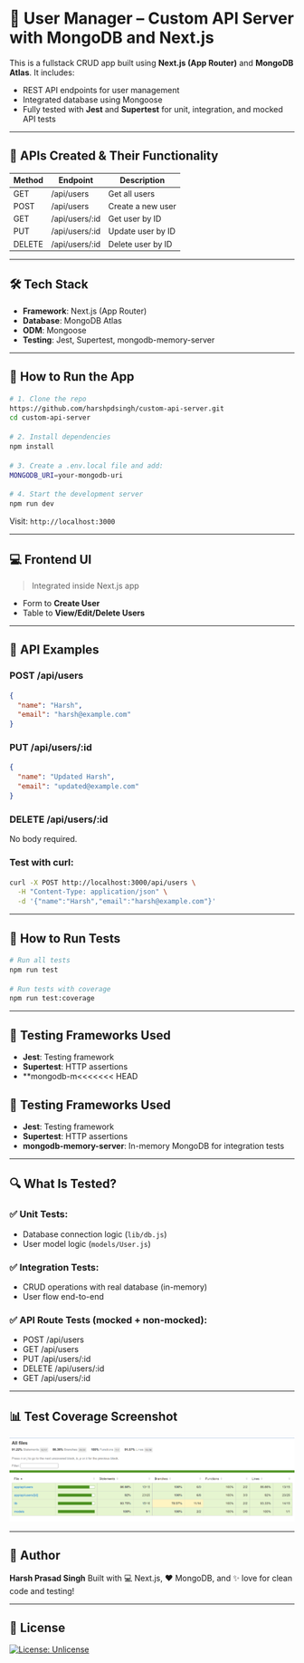 # 🔐 User Manager – Custom API Server with MongoDB and Next.js

This is a fullstack CRUD app built using **Next.js (App Router)** and **MongoDB Atlas**. It includes:

* REST API endpoints for user management
* Integrated database using Mongoose
* Fully tested with **Jest** and **Supertest** for unit, integration, and mocked API tests

---

## 📌 APIs Created & Their Functionality

| Method | Endpoint        | Description       |
| ------ | --------------- | ----------------- |
| GET    | /api/users      | Get all users     |
| POST   | /api/users      | Create a new user |
| GET    | /api/users/\:id | Get user by ID    |
| PUT    | /api/users/\:id | Update user by ID |
| DELETE | /api/users/\:id | Delete user by ID |

---

## 🛠️ Tech Stack

* **Framework**: Next.js (App Router)
* **Database**: MongoDB Atlas
* **ODM**: Mongoose
* **Testing**: Jest, Supertest, mongodb-memory-server

---

## 🤝 How to Run the App

```bash
# 1. Clone the repo
https://github.com/harshpdsingh/custom-api-server.git
cd custom-api-server

# 2. Install dependencies
npm install

# 3. Create a .env.local file and add:
MONGODB_URI=your-mongodb-uri

# 4. Start the development server
npm run dev
```

Visit: `http://localhost:3000`

---

## 💻 Frontend UI

> Integrated inside Next.js app

* Form to **Create User**
* Table to **View/Edit/Delete Users**

---

## 🔢 API Examples

### POST /api/users

```json
{
  "name": "Harsh",
  "email": "harsh@example.com"
}
```

### PUT /api/users/\:id

```json
{
  "name": "Updated Harsh",
  "email": "updated@example.com"
}
```

### DELETE /api/users/\:id

No body required.

### Test with curl:

```bash
curl -X POST http://localhost:3000/api/users \
  -H "Content-Type: application/json" \
  -d '{"name":"Harsh","email":"harsh@example.com"}'
```

---

## 🔮 How to Run Tests

```bash
# Run all tests
npm run test

# Run tests with coverage
npm run test:coverage
```

---

## 🌟 Testing Frameworks Used

* **Jest**: Testing framework
* **Supertest**: HTTP assertions
* **mongodb-m<<<<<<< HEAD
## 🌟 Testing Frameworks Used

* **Jest**: Testing framework
* **Supertest**: HTTP assertions
* **mongodb-memory-server**: In-memory MongoDB for integration tests

---

## 🔍 What Is Tested?

### ✅ Unit Tests:

* Database connection logic (`lib/db.js`)
* User model logic (`models/User.js`)

### ✅ Integration Tests:

* CRUD operations with real database (in-memory)
* User flow end-to-end

### ✅ API Route Tests (mocked + non-mocked):

* POST /api/users
* GET /api/users
* PUT /api/users/\:id
* DELETE /api/users/\:id
* GET /api/users/\:id

---

## 📊 Test Coverage Screenshot

![Test Coverage](./coverage/coverage-summary.png)


---

## 👤 Author

**Harsh Prasad Singh**
Built with 💻 Next.js, ❤️ MongoDB, and ✨ love for clean code and testing!

---

## 📜 License

[![License: Unlicense](https://img.shields.io/badge/license-Unlicense-blue.svg)](./UNLICENSE)

